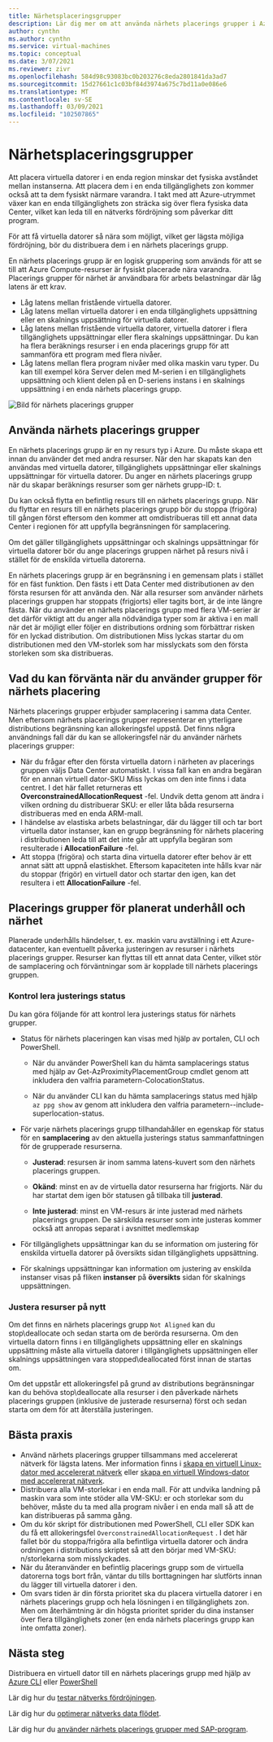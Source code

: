 ```yaml
---
title: Närhetsplaceringsgrupper
description: Lär dig mer om att använda närhets placerings grupper i Azure.
author: cynthn
ms.author: cynthn
ms.service: virtual-machines
ms.topic: conceptual
ms.date: 3/07/2021
ms.reviewer: zivr
ms.openlocfilehash: 584d98c93083bc0b203276c8eda2801841da3ad7
ms.sourcegitcommit: 15d27661c1c03bf84d3974a675c7bd11a0e086e6
ms.translationtype: MT
ms.contentlocale: sv-SE
ms.lasthandoff: 03/09/2021
ms.locfileid: "102507865"
---
```

# <a name="proximity-placement-groups"></a>Närhetsplaceringsgrupper

Att placera virtuella datorer i en enda region minskar det fysiska avståndet mellan instanserna. Att placera dem i en enda tillgänglighets zon kommer också att ta dem fysiskt närmare varandra. I takt med att Azure-utrymmet växer kan en enda tillgänglighets zon sträcka sig över flera fysiska data Center, vilket kan leda till en nätverks fördröjning som påverkar ditt program. 

För att få virtuella datorer så nära som möjligt, vilket ger lägsta möjliga fördröjning, bör du distribuera dem i en närhets placerings grupp.

En närhets placerings grupp är en logisk gruppering som används för att se till att Azure Compute-resurser är fysiskt placerade nära varandra. Placerings grupper för närhet är användbara för arbets belastningar där låg latens är ett krav.


- Låg latens mellan fristående virtuella datorer.
- Låg latens mellan virtuella datorer i en enda tillgänglighets uppsättning eller en skalnings uppsättning för virtuella datorer. 
- Låg latens mellan fristående virtuella datorer, virtuella datorer i flera tillgänglighets uppsättningar eller flera skalnings uppsättningar. Du kan ha flera beräknings resurser i en enda placerings grupp för att sammanföra ett program med flera nivåer. 
- Låg latens mellan flera program nivåer med olika maskin varu typer. Du kan till exempel köra Server delen med M-serien i en tillgänglighets uppsättning och klient delen på en D-seriens instans i en skalnings uppsättning i en enda närhets placerings grupp.


![Bild för närhets placerings grupper](./media/virtual-machines-common-ppg/ppg.png)

## <a name="using-proximity-placement-groups"></a>Använda närhets placerings grupper 

En närhets placerings grupp är en ny resurs typ i Azure. Du måste skapa ett innan du använder det med andra resurser. När den har skapats kan den användas med virtuella datorer, tillgänglighets uppsättningar eller skalnings uppsättningar för virtuella datorer. Du anger en närhets placerings grupp när du skapar beräknings resurser som ger närhets grupp-ID: t. 

Du kan också flytta en befintlig resurs till en närhets placerings grupp. När du flyttar en resurs till en närhets placerings grupp bör du stoppa (frigöra) till gången först eftersom den kommer att omdistribueras till ett annat data Center i regionen för att uppfylla begränsningen för samplacering. 

Om det gäller tillgänglighets uppsättningar och skalnings uppsättningar för virtuella datorer bör du ange placerings gruppen närhet på resurs nivå i stället för de enskilda virtuella datorerna. 

En närhets placerings grupp är en begränsning i en gemensam plats i stället för en fäst funktion. Den fästs i ett Data Center med distributionen av den första resursen för att använda den. När alla resurser som använder närhets placerings gruppen har stoppats (frigjorts) eller tagits bort, är de inte längre fästa. När du använder en närhets placerings grupp med flera VM-serier är det därför viktigt att du anger alla nödvändiga typer som är aktiva i en mall när det är möjligt eller följer en distributions ordning som förbättrar risken för en lyckad distribution. Om distributionen Miss lyckas startar du om distributionen med den VM-storlek som har misslyckats som den första storleken som ska distribueras.

## <a name="what-to-expect-when-using-proximity-placement-groups"></a>Vad du kan förvänta när du använder grupper för närhets placering 
Närhets placerings grupper erbjuder samplacering i samma data Center. Men eftersom närhets placerings grupper representerar en ytterligare distributions begränsning kan allokeringsfel uppstå. Det finns några användnings fall där du kan se allokeringsfel när du använder närhets placerings grupper:

- När du frågar efter den första virtuella datorn i närheten av placerings gruppen väljs Data Center automatiskt. I vissa fall kan en andra begäran för en annan virtuell dator-SKU Miss lyckas om den inte finns i data centret. I det här fallet returneras ett **OverconstrainedAllocationRequest** -fel. Undvik detta genom att ändra i vilken ordning du distribuerar SKU: er eller låta båda resurserna distribueras med en enda ARM-mall.
-   I händelse av elastiska arbets belastningar, där du lägger till och tar bort virtuella dator instanser, kan en grupp begränsning för närhets placering i distributionen leda till att det inte går att uppfylla begäran som resulterade i **AllocationFailure** -fel. 
- Att stoppa (frigöra) och starta dina virtuella datorer efter behov är ett annat sätt att uppnå elastiskhet. Eftersom kapaciteten inte hålls kvar när du stoppar (frigör) en virtuell dator och startar den igen, kan det resultera i ett **AllocationFailure** -fel.

## <a name="planned-maintenance-and-proximity-placement-groups"></a>Placerings grupper för planerat underhåll och närhet

Planerade underhålls händelser, t. ex. maskin varu avställning i ett Azure-datacenter, kan eventuellt påverka justeringen av resurser i närhets placerings grupper. Resurser kan flyttas till ett annat data Center, vilket stör de samplacering och förväntningar som är kopplade till närhets placerings gruppen.

### <a name="check-the-alignment-status"></a>Kontrol lera justerings status

Du kan göra följande för att kontrol lera justerings status för närhets grupper.


- Status för närhets placeringen kan visas med hjälp av portalen, CLI och PowerShell.

    -   När du använder PowerShell kan du hämta samplacerings status med hjälp av Get-AzProximityPlacementGroup cmdlet genom att inkludera den valfria parametern-ColocationStatus.

    -   När du använder CLI kan du hämta samplacerings status med hjälp `az ppg show` av genom att inkludera den valfria parametern--include-superlocation-status.

- För varje närhets placerings grupp tillhandahåller en egenskap för status för en **samplacering** av den aktuella justerings status sammanfattningen för de grupperade resurserna. 

    - **Justerad**: resursen är inom samma latens-kuvert som den närhets placerings gruppen.

    - **Okänd**: minst en av de virtuella dator resurserna har frigjorts. När du har startat dem igen bör statusen gå tillbaka till **justerad**.

    - **Inte justerad**: minst en VM-resurs är inte justerad med närhets placerings gruppen. De särskilda resurser som inte justeras kommer också att anropas separat i avsnittet medlemskap

- För tillgänglighets uppsättningar kan du se information om justering för enskilda virtuella datorer på översikts sidan tillgänglighets uppsättning.

- För skalnings uppsättningar kan information om justering av enskilda instanser visas på fliken **instanser** på **översikts** sidan för skalnings uppsättningen. 


### <a name="re-align-resources"></a>Justera resurser på nytt 

Om det finns en närhets placerings grupp `Not Aligned` kan du stop\deallocate och sedan starta om de berörda resurserna. Om den virtuella datorn finns i en tillgänglighets uppsättning eller en skalnings uppsättning måste alla virtuella datorer i tillgänglighets uppsättningen eller skalnings uppsättningen vara stopped\deallocated först innan de startas om.

Om det uppstår ett allokeringsfel på grund av distributions begränsningar kan du behöva stop\deallocate alla resurser i den påverkade närhets placerings gruppen (inklusive de justerade resurserna) först och sedan starta om dem för att återställa justeringen.

## <a name="best-practices"></a>Bästa praxis 
- Använd närhets placerings grupper tillsammans med accelererat nätverk för lägsta latens. Mer information finns i [skapa en virtuell Linux-dator med accelererat nätverk](../virtual-network/create-vm-accelerated-networking-cli.md) eller [skapa en virtuell Windows-dator med accelererat nätverk](../virtual-network/create-vm-accelerated-networking-powershell.md).
- Distribuera alla VM-storlekar i en enda mall. För att undvika landning på maskin vara som inte stöder alla VM-SKU: er och storlekar som du behöver, måste du ta med alla program nivåer i en enda mall så att de kan distribueras på samma gång.
- Om du kör skript för distributionen med PowerShell, CLI eller SDK kan du få ett allokeringsfel `OverconstrainedAllocationRequest` . I det här fallet bör du stoppa/frigöra alla befintliga virtuella datorer och ändra ordningen i distributions skriptet så att den börjar med VM-SKU: n/storlekarna som misslyckades. 
- När du återanvänder en befintlig placerings grupp som de virtuella datorerna togs bort från, väntar du tills borttagningen har slutförts innan du lägger till virtuella datorer i den.
- Om svars tiden är din första prioritet ska du placera virtuella datorer i en närhets placerings grupp och hela lösningen i en tillgänglighets zon. Men om återhämtning är din högsta prioritet sprider du dina instanser över flera tillgänglighets zoner (en enda närhets placerings grupp kan inte omfatta zoner).

## <a name="next-steps"></a>Nästa steg

Distribuera en virtuell dator till en närhets placerings grupp med hjälp av [Azure CLI](./linux/proximity-placement-groups.md) eller [PowerShell](./windows/proximity-placement-groups.md)

Lär dig hur du [testar nätverks fördröjningen](../virtual-network/virtual-network-test-latency.md).

Lär dig hur du [optimerar nätverks data flödet](../virtual-network/virtual-network-optimize-network-bandwidth.md).  

Lär dig hur du [använder närhets placerings grupper med SAP-program](./workloads/sap/sap-proximity-placement-scenarios.md).